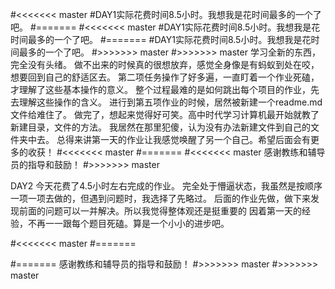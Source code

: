 #<<<<<<< master
#DAY1实际花费时间8.5小时。我想我是花时间最多的一个了吧。
#=======
#<<<<<<< master
#DAY1实际花费时间8.5小时。我想我是花时间最多的一个了吧。
#=======
#DAY1实际花费时间8.5小时。我想我是花时间最多的一个了吧。
#>>>>>>> master
#>>>>>>> master
学习全新的东西，完全没有头绪。
做不出来的时候真的很想放弃，感觉全身像是有蚂蚁到处在咬，想要回到自己的舒适区去。
第二项任务操作了好多遍，一直盯着一个作业死磕，才理解了这些基本操作的意义。
整个过程最难的是如何跳出每个项目的作业，先去理解这些操作的含义。
进行到第五项作业的时候，居然被新建一个readme.md文件给难住了。
做完了，想起来觉得好可笑。高中时代学习计算机最开始就教了新建目录，文件的方法。
我居然在那里犯傻，认为没有办法新建文件到自己的文件夹中去。
总得来讲第一天的作业让我感觉唤醒了另一个自己。希望后面会有更多的收获！
#<<<<<<< master
#=======
#<<<<<<< master
感谢教练和辅导员的指导和鼓励！
#>>>>>>> master

DAY2
今天花费了4.5小时左右完成的作业。
完全处于懵逼状态，我虽然是按顺序一项一项去做的，但遇到问题时，我选择了先略过。
后面的作业先做，做下来发现前面的问题可以一并解决。所以我觉得整体观还是挺重要的
因着第一天的经验，不再一一跟每个题目死磕。算是一个小小的进步吧。

#<<<<<<< master
#=======

#=======
感谢教练和辅导员的指导和鼓励！
#>>>>>>> master
#>>>>>>> master

